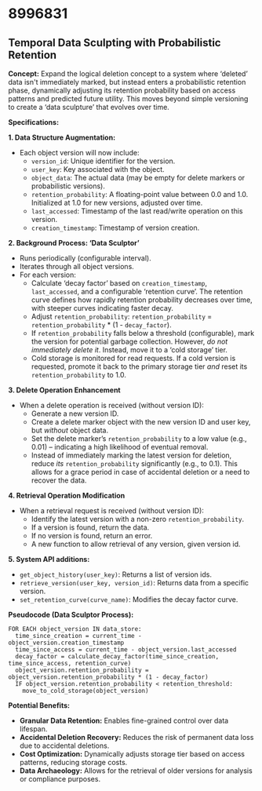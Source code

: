 # 8996831

## Temporal Data Sculpting with Probabilistic Retention

**Concept:** Expand the logical deletion concept to a system where ‘deleted’ data isn't immediately marked, but instead enters a probabilistic retention phase, dynamically adjusting its retention probability based on access patterns and predicted future utility. This moves beyond simple versioning to create a ‘data sculpture’ that evolves over time.

**Specifications:**

**1. Data Structure Augmentation:**

*   Each object version will now include:
    *   `version_id`: Unique identifier for the version.
    *   `user_key`: Key associated with the object.
    *   `object_data`: The actual data (may be empty for delete markers or probabilistic versions).
    *   `retention_probability`: A floating-point value between 0.0 and 1.0. Initialized at 1.0 for new versions, adjusted over time.
    *   `last_accessed`: Timestamp of the last read/write operation on this version.
    *   `creation_timestamp`: Timestamp of version creation.

**2. Background Process: ‘Data Sculptor’**

*   Runs periodically (configurable interval).
*   Iterates through all object versions.
*   For each version:
    *   Calculate ‘decay factor’ based on `creation_timestamp`, `last_accessed`, and a configurable ‘retention curve’. The retention curve defines how rapidly retention probability decreases over time, with steeper curves indicating faster decay.
    *   Adjust `retention_probability`: `retention_probability` = `retention_probability` * (1 - `decay_factor`).
    *   If `retention_probability` falls below a threshold (configurable), mark the version for potential garbage collection. However, *do not immediately delete it*. Instead, move it to a ‘cold storage’ tier.
    *   Cold storage is monitored for read requests. If a cold version is requested, promote it back to the primary storage tier *and* reset its `retention_probability` to 1.0.

**3. Delete Operation Enhancement**

*   When a delete operation is received (without version ID):
    *   Generate a new version ID.
    *   Create a delete marker object with the new version ID and user key, but *without* object data.
    *   Set the delete marker’s `retention_probability` to a low value (e.g., 0.01) – indicating a high likelihood of eventual removal.
    *   Instead of immediately marking the latest version for deletion, reduce *its* `retention_probability` significantly (e.g., to 0.1). This allows for a grace period in case of accidental deletion or a need to recover the data.

**4. Retrieval Operation Modification**

*   When a retrieval request is received (without version ID):
    *   Identify the latest version with a non-zero `retention_probability`.
    *   If a version is found, return the data.
    *   If no version is found, return an error.
    *   A new function to allow retrieval of any version, given version id.

**5. System API additions:**

*   `get_object_history(user_key)`: Returns a list of version ids.
*   `retrieve_version(user_key, version_id)`: Returns data from a specific version.
*   `set_retention_curve(curve_name)`: Modifies the decay factor curve.

**Pseudocode (Data Sculptor Process):**

```
FOR EACH object_version IN data_store:
  time_since_creation = current_time - object_version.creation_timestamp
  time_since_access = current_time - object_version.last_accessed
  decay_factor = calculate_decay_factor(time_since_creation, time_since_access, retention_curve)
  object_version.retention_probability = object_version.retention_probability * (1 - decay_factor)
  IF object_version.retention_probability < retention_threshold:
    move_to_cold_storage(object_version)
```

**Potential Benefits:**

*   **Granular Data Retention:** Enables fine-grained control over data lifespan.
*   **Accidental Deletion Recovery:** Reduces the risk of permanent data loss due to accidental deletions.
*   **Cost Optimization:** Dynamically adjusts storage tier based on access patterns, reducing storage costs.
*   **Data Archaeology:** Allows for the retrieval of older versions for analysis or compliance purposes.